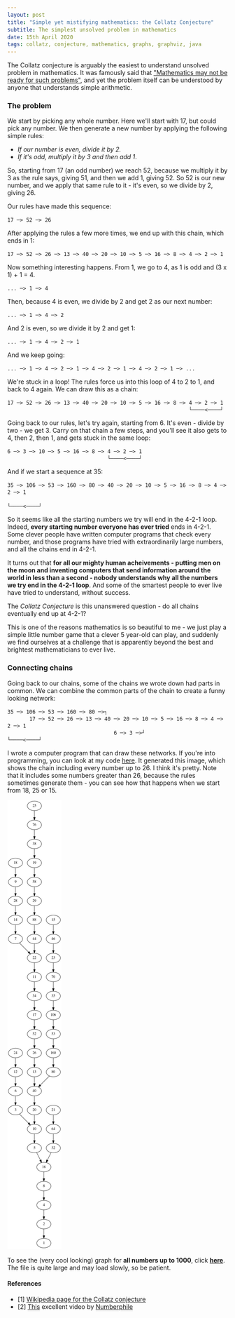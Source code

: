 ```yaml
---
layout: post
title: "Simple yet mistifying mathematics: the Collatz Conjecture"
subtitle: The simplest unsolved problem in mathematics
date: 15th April 2020
tags: collatz, conjecture, mathematics, graphs, graphviz, java
---
```


The Collatz conjecture is arguably the easiest to understand unsolved problem in
mathematics. It was famously said that ["Mathematics may not be ready for such
problems"](https://en.wikipedia.org/wiki/Collatz_conjecture), and yet the
problem itself can be understood by anyone that understands simple arithmetic.

### The problem

We start by picking any whole number. Here we'll start with 17, but could pick
any number. We then generate a new number by applying the following simple
rules:
 - *If our number is even, divide it by 2.*
 - *If it's odd, multiply it by 3 and then add 1*.

So, starting from 17 (an odd number) we reach 52, because we multiply it by 3 as
the rule says, giving 51, and then we add 1, giving 52. So 52 is our new number,
and we apply that same rule to it - it's even, so we divide by 2, giving 26.

Our rules have made this sequence:

    17 ─> 52 ─> 26

After applying the rules a few more times, we end up with this chain, which
ends in 1:

    17 ─> 52 ─> 26 ─> 13 ─> 40 ─> 20 ─> 10 ─> 5 ─> 16 ─> 8 ─> 4 ─> 2 ─> 1 

Now something interesting happens. From 1, we go to 4, as 1 is odd and (3 x 1) +
1 = 4.

    ... ─> 1 ─> 4

Then, because 4 is even, we divide by 2 and get 2 as our next number:

    ... ─> 1 ─> 4 ─> 2

And 2 is even, so we divide it by 2 and get 1:

    ... ─> 1 ─> 4 ─> 2 ─> 1

And we keep going:

    ... ─> 1 ─> 4 ─> 2 ─> 1 ─> 4 ─> 2 ─> 1 ─> 4 ─> 2 ─> 1 ─> ...

We're stuck in a loop! The rules force us into this loop of 4 to 2 to 1, and
back to 4 again. We can draw this as a chain:


    17 ─> 52 ─> 26 ─> 13 ─> 40 ─> 20 ─> 10 ─> 5 ─> 16 ─> 8 ─> 4 ─> 2 ─> 1
                                                              └────<────┘

Going back to our rules, let's try again, starting from 6. It's even - divide
by two - we get 3. Carry on that chain a few steps, and you'll see it also gets
to 4, then 2, then 1, and gets stuck in the same loop:

    6 ─> 3 ─> 10 ─> 5 ─> 16 ─> 8 ─> 4 ─> 2 ─> 1
                                    └────<────┘


And if we start a sequence at 35:

    35 ─> 106 ─> 53 ─> 160 ─> 80 ─> 40 ─> 20 ─> 10 ─> 5 ─> 16 ─> 8 ─> 4 ─> 2 ─> 1
                                                                      └────<────┘

So it seems like all the starting numbers we try will end in the 4-2-1 loop.
Indeed, **every starting number everyone has ever tried** ends in 4-2-1. Some
clever people have written computer programs that check every number, and those
programs have tried with extraordinarily large numbers, and all the chains end
in 4-2-1.

It turns out that **for all our mighty human acheivements - putting men on the
moon and inventing computers that send information around the world in less
than a second - nobody understands why all the numbers we try end in the 4-2-1
loop**. And some of the smartest people to ever live have tried to understand,
without success.

The *Collatz Conjecture* is this unanswered question - do all chains eventually
end up at 4-2-1?

This is one of the reasons mathematics is so beautiful to me - we just play a
simple little number game that a clever 5 year-old can play, and suddenly we
find ourselves at a challenge that is apparently beyond the best and brightest
mathematicians to ever live.

### Connecting chains

Going back to our chains, some of the chains we wrote down had parts in common.
We can combine the common parts of the chain to create a funny looking network:


    35 ─> 106 ─> 53 ─> 160 ─> 80 ─>┐
           17 ─> 52 ─> 26 ─> 13 ─> 40 ─> 20 ─> 10 ─> 5 ─> 16 ─> 8 ─> 4 ─> 2 ─> 1
                                      6 ─> 3 ─>┘                     └────<────┘

I wrote a computer program that can draw these networks. If you're into
programming, you can look at my code
[here](https://github.com/alexj136/collatz). It generated this image, which shows
the chain including every number up to 26. I think it's pretty. Note that it
includes some numbers greater than 26, because the rules sometimes generate
them - you can see how that happens when we start from 18, 25 or 15.

![a simple collatz graph](/images/collatz-26.png)

To see the (very cool looking) graph for **all numbers up to 1000**, click
[**here**](/images/collatz-1000.png). The file is quite large and may load
slowly, so be patient.


#### References

- [1] [Wikipedia page for the Collatz conjecture](https://en.wikipedia.org/wiki/Collatz_conjecture)
- [2] [This](https://www.youtube.com/watch?v=5mFpVDpKX70) excellent video by [Numberphile](https://www.youtube.com/user/numberphile)
